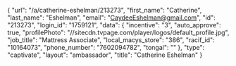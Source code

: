 {
    "url": "\/a\/catherine-eshelman\/213273",
    "first_name": "Catherine",
    "last_name": "Eshelman",
    "email": "CaydeeEshelman@gmail.com",
    "id": "213273",
    "login_id": "1759121",
    "data": {
        "incentive": "3",
        "auto_approve": true,
        "profilePhoto": "\/\/sitecdn.tvpage.com\/player\/logos\/default_profile.jpg",
        "job_title": "Mattress Associate",
        "local_macys_store": "386",
        "racif_id": "10164073",
        "phone_number": "7602094782",
        "tongal": ""
    },
    "type": "captivate",
    "layout": "ambassador",
    "title": "Catherine Eshelman"
}